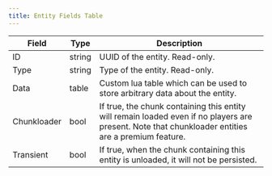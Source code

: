 ```yaml
---
title: Entity Fields Table
---
```




| Field       | Type   | Description                                                                                                                                        |
| ----------- | ------ | -------------------------------------------------------------------------------------------------------------------------------------------------- |
| ID          | string | UUID of the entity. Read-only.                                                                                                                     |
| Type        | string | Type of the entity. Read-only.                                                                                                                     |
| Data        | table  | Custom lua table which can be used to store arbitrary data about the entity.                                                                       |
| Chunkloader | bool   | If true, the chunk containing this entity will remain loaded even if no players are present. Note that chunkloader entities are a premium feature. |
| Transient   | bool   | If true, when the chunk containing this entity is unloaded, it will not be persisted.                                                              |

